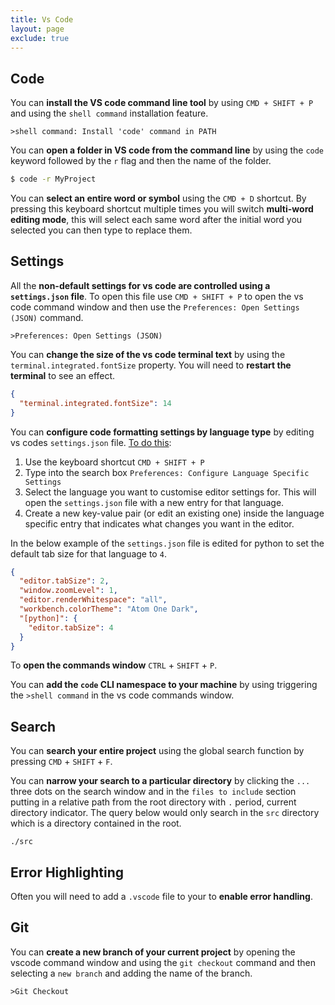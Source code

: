```yaml
---
title: Vs Code
layout: page
exclude: true
---
```


## Code

You can **install the VS code command line tool** by using `CMD + SHIFT + P` and using the `shell command` installation feature.
```
>shell command: Install 'code' command in PATH
```

You can **open a folder in VS code from the command line** by using the `code` keyword followed by the `r` flag and then the name of the folder.
```bash
$ code -r MyProject
```

You can **select an entire word or symbol** using the `CMD + D` shortcut. By pressing this keyboard shortcut multiple times you will switch **multi-word editing mode**, this will select each same word after the initial word you selected you can then type to replace them.

## Settings

All the **non-default settings for vs code are controlled using a `settings.json` file**. To open this file use `CMD + SHIFT + P` to open the vs code command window and then use the `Preferences: Open Settings (JSON)` command.
```
>Preferences: Open Settings (JSON)
```

You can **change the size of the vs code terminal text** by using the `terminal.integrated.fontSize` property. You will need to **restart the terminal** to see an effect.
```json
{
  "terminal.integrated.fontSize": 14
}
```

You can **configure code formatting settings by language type** by editing vs codes `settings.json` file. [To do this](https://stackoverflow.com/questions/34247939/how-to-set-per-filetype-tab-size):

1. Use the keyboard shortcut `CMD + SHIFT + P`
2. Type into the search box `Preferences: Configure Language Specific Settings`
3. Select the language you want to customise editor settings for. This will open the `settings.json` file with a new entry for that language.
4. Create a new key-value pair (or edit an existing one) inside the language specific entry that indicates what changes you want in the editor.
 
In the below example of the `settings.json` file is edited for python to set the default tab size for that language to `4`.
```json
{
  "editor.tabSize": 2,
  "window.zoomLevel": 1,
  "editor.renderWhitespace": "all",
  "workbench.colorTheme": "Atom One Dark",
  "[python]": {
    "editor.tabSize": 4
  }
}
```

To **open the commands window** `CTRL` + `SHIFT` + `P`.

You can **add the `code` CLI namespace to your machine** by using triggering the `>shell command` in the vs code commands window.

## Search

You can **search your entire project** using the global search function by pressing `CMD` + `SHIFT` + `F`.

You can **narrow your search to a particular directory** by clicking the `...` three dots on the search window and in the `files to include` section putting in a relative path from the root directory with `.` period, current directory indicator. The query below would only search in the `src` directory which is a directory contained in the root.
```
./src
```

## Error Highlighting

Often you will need to add a `.vscode` file to your to **enable error handling**.

## Git

You can **create a new branch of your current project** by opening the vscode command window and using the `git checkout` command and then selecting a `new branch` and adding the name of the branch.
```
>Git Checkout
```
<!--stackedit_data:
eyJoaXN0b3J5IjpbLTE5OTY2ODYyOSwxNzIzNDM0MTYxLC00ND
MzMzc5MzEsLTY5OTA2MDY0MiwyNzg2NjAzNjEsLTE0MTk1MjAz
MzAsMjY0NzYyOTcwLDEzMTc3OTczOTYsMTM4MjYzMDE0MCwtMT
czNzkwMjU3MSwtMTAzODkxMDIwM119
-->
